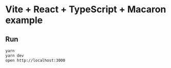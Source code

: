 # Vite + React + TypeScript + Macaron example

## Run

```bash
yarn
yarn dev
open http://localhost:3000
```
